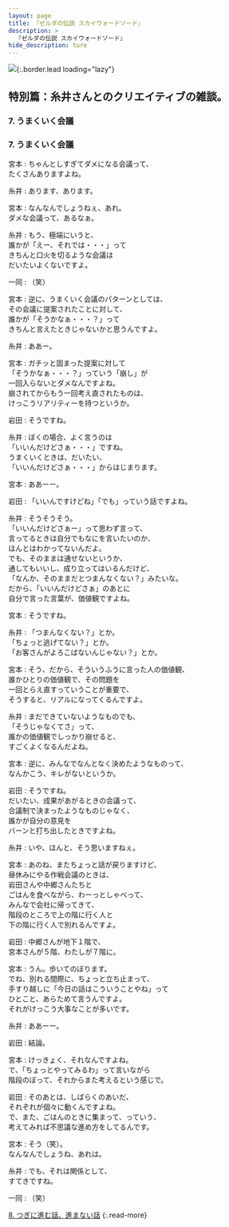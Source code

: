 ```yaml
---
layout: page
title: 『ゼルダの伝説 スカイウォードソード』
description: >
  『ゼルダの伝説 スカイウォードソード』
hide_description: ture
---
```


![](/interviews/jp/wii/souj/sp/img/mainvisual7.jpg){:.border.lead loading="lazy"}

## 特別篇：糸井さんとのクリエイティブの雑談。

### 7. うまくいく会議

<DIV CLASS="pagebox-r">

### 7. うまくいく会議

宮本
: ちゃんとしすぎてダメになる会議って、<br>たくさんありますよね。

糸井
: あります、あります。

宮本
: なんなんでしょうねぇ、あれ。<br>ダメな会議って、あるなぁ。

糸井
: もう、極端にいうと、<br>誰かが「えー、それでは・・・」って<br>きちんと口火を切るような会議は<br>だいたいよくないですよ。

一同
: （笑）

宮本
: 逆に、うまくいく会議のパターンとしては、<br>その会議に提案されたことに対して、<br>誰かが「そうかなぁ・・・？」って<br>きちんと言えたときじゃないかと思うんですよ。

糸井
: ああー。

宮本
: ガチッと固まった提案に対して<br>「そうかなぁ・・・？」っていう「崩し」が<br>一回入らないとダメなんですよね。<br>崩されてからもう一回考え直されたものは、<br>けっこうリアリティーを持つというか。

岩田
: そうですね。

糸井
: ぼくの場合、よく言うのは<br>「いいんだけどさぁ・・・」ですね。<br>うまくいくときは、だいたい、<br>「いいんだけどさぁ・・・」からはじまります。

宮本
: ああーー。

岩田
: 「いいんですけどね」「でも」っていう話ですよね。

糸井
: そうそうそう。<br>「いいんだけどさぁー」って思わず言って、<br>言ってるときは自分でもなにを言いたいのか、<br>ほんとはわかってないんだよ。<br>でも、そのままは通せないというか、<br>通してもいいし、成り立ってはいるんだけど、<br>「なんか、そのままだとつまんなくない？」みたいな。<br>だから、「いいんだけどさぁ」のあとに<br>自分で言った言葉が、価値観ですよね。

宮本
: そうですね。

糸井
: 「つまんなくない？」とか。<br>「ちょっと逃げてない？」とか。<br>「お客さんがよろこばないんじゃない？」とか。

宮本
: そう、だから、そういうふうに言った人の価値観、<br>誰かひとりの価値観で、その問題を<br>一回とらえ直すっていうことが重要で、<br>そうすると、リアルになってくるんですよ。

糸井
: まだできていないようなものでも、<br>「そうじゃなくてさ」って、<br>誰かの価値観でしっかり崩せると、<br>すごくよくなるんだよね。

宮本
: 逆に、みんなでなんとなく決めたようなものって、<br>なんかこう、キレがないというか。

岩田
: そうですね。<br>だいたい、成果があがるときの会議って、<br>合議制で決まったようなものじゃなく、<br>誰かが自分の意見を<br>バーンと打ち出したときですよね。

糸井
: いや、ほんと、そう思いますねぇ。

宮本
: あのね、またちょっと話が戻りますけど、<br>昼休みにやる作戦会議のときは、<br>岩田さんや中郷さんたちと<br>ごはんを食べながら、わーっとしゃべって、<br>みんなで会社に帰ってきて、<br>階段のところで上の階に行く人と<br>下の階に行く人で別れるんですよ。

岩田
: 中郷さんが地下１階で、<br>宮本さんが５階、わたしが７階に。

宮本
: うん。歩いてのぼります。<br>でね、別れる間際に、ちょっと立ち止まって、<br>手すり越しに「今日の話はこういうことやね」って<br>ひとこと、あらためて言うんですよ。<br>それがけっこう大事なことが多いです。

糸井
: ああーー。

岩田
: 結論。

宮本
: けっきょく、それなんですよね。<br>で、「ちょっとやってみるわ」って言いながら<br>階段のぼって、それからまた考えるという感じで。

岩田
: そのあとは、しばらくのあいだ、<br>それぞれが個々に動くんですよね。<br>で、また、ごはんのときに集まって、っていう、<br>考えてみれば不思議な進め方をしてるんです。

宮本
: そう（笑）。<br>なんなんでしょうね、あれは。

糸井
: でも、それは関係として、<br>すてきですね。

一同
: （笑）

[8. つぎに進む話、進まない話](8.md)
{:.read-more}

